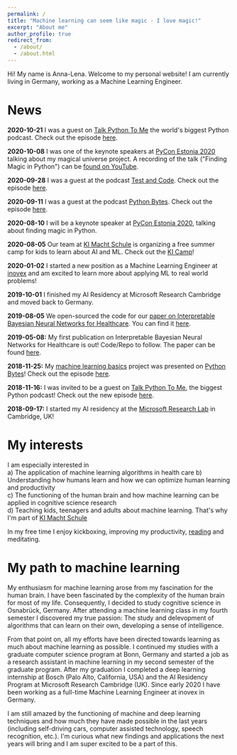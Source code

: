 ```yaml
---
permalink: /
title: "Machine learning can seem like magic - I love magic!"
excerpt: "About me"
author_profile: true
redirect_from: 
  - /about/
  - /about.html
---
```


Hi! My name is Anna-Lena. Welcome to my personal website! I am currently living in Germany, working as a Machine Learning Engineer.

News
=====

**2020-10-21** I was a guest on [Talk Python To Me](https://talkpython.fm/) the world's biggest Python podcast. Check out the episode [here](https://talkpython.fm/episodes/show/287/testing-without-dependencies-mocking-in-python).

**2020-10-08** I was one of the keynote speakers at [PyCon Estonia 2020](https://pycon.ee/) talking about my magical universe project. A recording of the talk ("Finding Magic in Python") can be [found on YouTube](https://www.youtube.com/watch?v=Kf92pycivt4).

**2020-09-28** I was a guest at the podcast [Test and Code](https://testandcode.com/). Check out the episode [here](https://testandcode.com/132).

**2020-09-11** I was a guest at the podcast [Python Bytes](https://pythonbytes.fm/). Check out the episode [here](https://pythonbytes.fm/episodes/show/198/there-s-a-beaver-in-your-database-and-anna-lena-drops-by).

**2020-08-10** I will be a keynote speaker at [PyCon Estonia 2020](https://pycon.ee/), talking about finding magic in Python.

**2020-08-05** Our team at [KI Macht Schule](https://ki-macht-schule.de/) is organizing a free summer camp for kids to learn about AI and ML. Check out the [KI Camp](https://ki-camp.de/)!

**2020-01-02** I started a new position as a Machine Learning Engineer at [inovex](https://www.inovex.de/en/) and am excited to learn more about applying ML to real world problems!

**2019-10-01** I finished my AI Residency at Microsoft Research Cambridge and moved back to Germany.

**2019-08-05** We open-sourced the code for our [paper on Interpretable Bayesian Neural Networks for Healthcare](https://arxiv.org/pdf/1905.02599.pdf). You can find it [here](https://github.com/microsoft/horseshoe-bnn).

**2019-05-08:** My first publication on Interpretable Bayesian Neural Networks for Healthcare is out! Code/Repo to follow. The paper can be found [here](https://arxiv.org/pdf/1905.02599.pdf).

**2018-11-25:** My [machine learning basics](https://github.com/zotroneneis/machine_learning_basics
) project was presented on [Python Bytes](https://pythonbytes.fm/)! Check out the episode [here](https://pythonbytes.fm/episodes/show/105/colorizing-and-restoring-old-images-with-deep-learning).

**2018-11-16:** I was invited to be a guest on [Talk Python To Me](https://talkpython.fm/
), the biggest Python podcast! Check out the new episode [here](https://talkpython.fm/episodes/show/186/100-days-of-python-in-a-magical-universe).

**2018-09-17:** I started my AI residency at the [Microsoft Research Lab](https://www.microsoft.com/en-us/research/lab/microsoft-research-cambridge/) in Cambridge, UK!

My interests 
=====
I am especially interested in     
a) The application of machine learning algorithms in health care
b) Understanding how humans learn and how we can optimize human learning and productivity    
c) The functioning of the human brain and how machine learning can be applied in cognitive science research    
d) Teaching kids, teenagers and adults about machine learning. That's why I'm part of [KI Macht Schule](https://ki-macht-schule.de/)

In my free time I enjoy kickboxing, improving my productivity, [reading](http://alpopkes.com/reading_list/) and meditating.

My path to machine learning
======

My enthusiasm for machine learning arose from my fascination for the human brain. I have been fascinated by the complexity of the human brain for most of my life. Consequently, I decided to study cognitive science in Osnabrück, Germany. After attending a machine learning class in my fourth semester I discovered my true passion: The study and delevopment of algorithms that can learn on their own, developing a sense of intelligence.

From that point on, all my efforts have been directed towards learning as much about machine learning as possible. I continued my studies with a graduate computer science program at Bonn, Germany and started a job as a research assistant in machine learning in my second semester of the graduate program. After my graduation I completed a deep learning internship at Bosch (Palo Alto, California, USA) and the AI Residency Program at Microsoft Research Cambridge (UK). Since early 2020 I have been working as a full-time Machine Learning Engineer at inovex in Germany.
 
I am still amazed by the functioning of machine and deep learning techniques and how much they have made possible in the last years (including self-driving cars, computer assisted technology, speech recognition, etc.). I'm curious what new findings and applications the next years will bring and I am super excited to be a part of this.
<!-- First, I focused on the neuroscientific subjects of the program. However, after visiting a machine learning class in my fourth semester and spending a semester abroad at the Gaab Lab, a neuroscience laboratory at Harvard University, USA, I realized that neuroscience wasn’t the field of study I wanted to pursue. The machine learning class was eye-opening. Algorithms that can learn on their own, developing a sense of intelligence. How cool is that?! Especially neural networks attracted my attention as they are inspired by the functioning of the human brain. -->   
   
<!-- from that point on, all my efforts have been directed towards learning as much about machine learning as possible. Over the past two and a half years I have gained extensive experience studying machine learning and deep learning models, as well as applying them in a variety of contexts. I am fluent in Python, deep learning frameworks like TensorFlow and Keras and I have worked with various machine learning libraries. My excellent grades testify that I have a deep interest in the field and that I like to take on new challenges. Furthermore, my background in cognitive science gives me a unique view on research questions. Different to other STEM students I have attended courses on topics like philosophy of mind, cognitive neuropsychology or neurobiology. The acquired knowledge about the human brain and mind enables me to quickly identify parallels between concepts from AI (like reinforcement learning or neural networks), and their counterparts in cognitive science (psychology and neurobiology, respectively). Also, my efforts and deep interest have spread to my free time. For example, three months ago I have started working on courses at MIT OpenCourseWare to refresh and improve my mathematical skills. Since then, I have happily spent each Sunday working through lectures and recitations on calculus and linear algebra. -->



